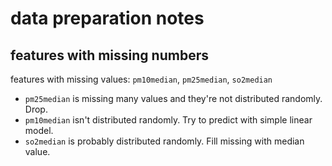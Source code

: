 # data preparation notes

## features with missing numbers

features with missing values: `pm10median`, `pm25median`, `so2median`

- `pm25median` is missing many values and they're not distributed randomly. Drop.
- `pm10median` isn't distributed randomly. Try to predict with simple linear model.
- `so2median` is probably distributed randomly. Fill missing with median value.